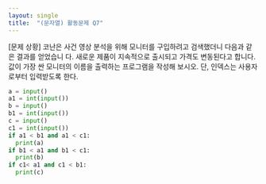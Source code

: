 ```yaml
---
layout: single
title:  "(문자열) 활동문제 Q7"
---
```


[문제 상황]
코난은 사건 영상 분석을 위해 모니터를 구입하려고 검색했더니 다음과 같은 결과를 얻었습니
다. 새로운 제품이 지속적으로 출시되고 가격도 변동된다고 합니다. 값이 가장 싼 모니터의
이름을 출력하는 프로그램을 작성해 보시오. 단, 인덱스는 사용자로부터 입력받도록 한다.

~~~python
a = input()
a1 = int(input())
b = input()
b1 = int(input())
c = input()
c1 = int(input())
if a1 < b1 and a1 < c1:
  print(a)
if b1 < a1 and b1 < c1:
  print(b)
if c1< a1 and c1 < b1:
  print(c)
~~~
